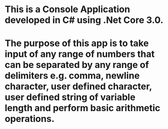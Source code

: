 # This is a Console Application developed in C# using .Net Core 3.0. 
# The purpose of this app is to take input of any range of numbers that can be separated by any range of delimiters e.g. comma, newline character, user defined character, user defined string of variable length and perform basic arithmetic operations.


